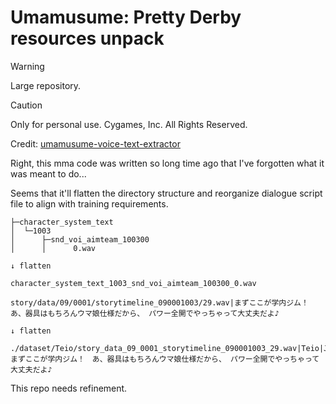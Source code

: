 # Umamusume: Pretty Derby resources unpack 

> [!Warning]
> Large repository.

> [!CAUTION]
> Only for personal use. Cygames, Inc. All Rights Reserved.

Credit: [umamusume-voice-text-extractor](https://github.com/chinosk6/umamusume-voice-text-extractor)

Right, this mma code was written so long time ago that I've forgotten what it was meant to do...

Seems that it'll flatten the directory structure and reorganize dialogue script file to align with training requirements.

```
├─character_system_text
│  └─1003
│      ├─snd_voi_aimteam_100300
│      │      0.wav

↓ flatten

character_system_text_1003_snd_voi_aimteam_100300_0.wav
```

```
story/data/09/0001/storytimeline_090001003/29.wav|まずここが学内ジム！　あ、器具はもちろんウマ娘仕様だから、 パワー全開でやっちゃって大丈夫だよ♪

↓ flatten

./dataset/Teio/story_data_09_0001_storytimeline_090001003_29.wav|Teio|JP|まずここが学内ジム！　あ、器具はもちろんウマ娘仕様だから、 パワー全開でやっちゃって大丈夫だよ♪
```

This repo needs refinement.
